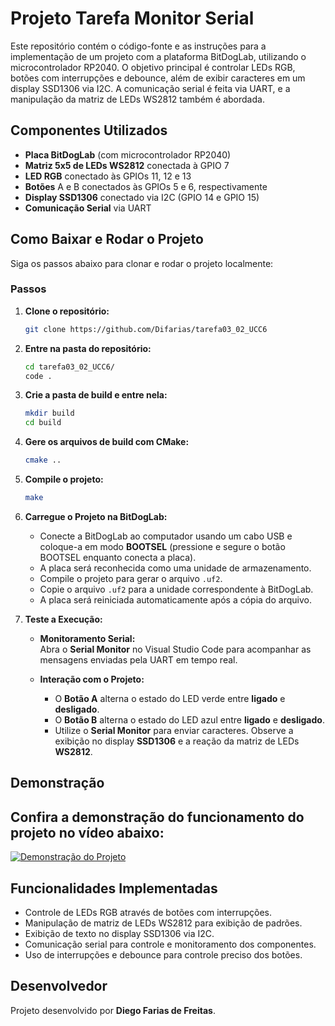 # Projeto Tarefa Monitor Serial

Este repositório contém o código-fonte e as instruções para a implementação de um projeto com a plataforma BitDogLab, utilizando o microcontrolador RP2040. O objetivo principal é controlar LEDs RGB, botões com interrupções e debounce, além de exibir caracteres em um display SSD1306 via I2C. A comunicação serial é feita via UART, e a manipulação da matriz de LEDs WS2812 também é abordada.

## Componentes Utilizados

- **Placa BitDogLab** (com microcontrolador RP2040)
- **Matriz 5x5 de LEDs WS2812** conectada à GPIO 7
- **LED RGB** conectado às GPIOs 11, 12 e 13
- **Botões** A e B conectados às GPIOs 5 e 6, respectivamente
- **Display SSD1306** conectado via I2C (GPIO 14 e GPIO 15)
- **Comunicação Serial** via UART

## Como Baixar e Rodar o Projeto

Siga os passos abaixo para clonar e rodar o projeto localmente:

### Passos

1. **Clone o repositório:**

    ```bash
    git clone https://github.com/Difarias/tarefa03_02_UCC6
    ```

2. **Entre na pasta do repositório:**

    ```bash
    cd tarefa03_02_UCC6/
    code .
    ```

3. **Crie a pasta de build e entre nela:**

    ```bash
    mkdir build
    cd build
    ```

4. **Gere os arquivos de build com CMake:**

    ```bash
    cmake ..
    ```

5. **Compile o projeto:**

    ```bash
    make
    ```
    
6. **Carregue o Projeto na BitDogLab:**  
    - Conecte a BitDogLab ao computador usando um cabo USB e coloque-a em modo **BOOTSEL** (pressione e segure o botão BOOTSEL enquanto conecta a placa).  
    - A placa será reconhecida como uma unidade de armazenamento.  
    - Compile o projeto para gerar o arquivo `.uf2`.  
    - Copie o arquivo `.uf2` para a unidade correspondente à BitDogLab.  
    - A placa será reiniciada automaticamente após a cópia do arquivo.  

7. **Teste a Execução:**  
    - **Monitoramento Serial:**  
      Abra o **Serial Monitor** no Visual Studio Code para acompanhar as mensagens enviadas pela UART em tempo real.  

    - **Interação com o Projeto:**  
      - O **Botão A** alterna o estado do LED verde entre **ligado** e **desligado**.  
      - O **Botão B** alterna o estado do LED azul entre **ligado** e **desligado**.  
      - Utilize o **Serial Monitor** para enviar caracteres. Observe a exibição no display **SSD1306** e a reação da matriz de LEDs **WS2812**.  
## Demonstração

## Confira a demonstração do funcionamento do projeto no vídeo abaixo:

[![Demonstração do Projeto](https://img.youtube.com/vi/4xROWoLU9Rk/0.jpg)](https://youtu.be/4xROWoLU9Rk)

## Funcionalidades Implementadas

- Controle de LEDs RGB através de botões com interrupções.
- Manipulação de matriz de LEDs WS2812 para exibição de padrões.
- Exibição de texto no display SSD1306 via I2C.
- Comunicação serial para controle e monitoramento dos componentes.
- Uso de interrupções e debounce para controle preciso dos botões.

## Desenvolvedor

Projeto desenvolvido por **Diego Farias de Freitas**.
